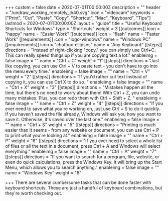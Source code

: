+++
custom = false
date = 2020-07-01T00:00:00Z
description = ""
header = "/undraw_working_remotely_jh40.svg"
icon = "videocam"
keywords = ["Print", "Cut", "Paste", "Copy", "Shortcut", "Mac", "Keyboard", "Tips"]
lastmod = 2020-07-01T00:00:00Z
layout = "guide"
title = "Useful Keyboard Shortcuts for Windows"
type = "Shortcuts"
weight = 3
[[outcomes]]
icon = "happy"
name = "Easier Work"
[[outcomes]]
icon = "flash"
name = "Faster Work"
[[requirements]]
icon = "logo-windows"
name = "Windows PC"
[[requirements]]
icon = "chatbox-ellipses"
name = "Any Keyboard"
[[steps]]
directions = "Instead of right-clicking \"copy,\" you can simply use Ctrl+C. This can really speed things up if you are copying text a lot."
enableimg = false
image = ""
name = "Ctrl + C"
weight = "1"
[[steps]]
directions = "Just like copying, you can use Ctrl + V to paste text - you don't have to go into the menu every time."
enableimg = false
image = ""
name = "Ctrl + V"
weight = "2"
[[steps]]
directions = "If you'd rather cut text instead of copying it, you can use Ctrl X to do so. "
enableimg = false
image = ""
name = "Ctrl + X"
weight = "3"
[[steps]]
directions = "Mistakes happen all the time, but there's no need to worry about them! With Ctrl + Z, you can undo many mistakes. Plus, you can redo them with Ctrl + Shift + Z. "
enableimg = false
image = ""
name = "Ctrl + Z"
weight = "4"
[[steps]]
directions = "If you ever need to save what you're working on, just use Ctrl + S to do it quickly. If you haven't saved the file already, Windows will ask you how you want to save it. Otherwise, it's saved over the last one."
enableimg = false
image = ""
name = "Ctrl + S"
weight = "5"
[[steps]]
directions = "Printing is much easier than it seems - from any website or document, you can use Ctrl + P to print what you're looking at."
enableimg = false
image = ""
name = "Ctrl + P"
weight = "6"
[[steps]]
directions = "If you ever need to select a whole list of files or all the text in a document, press Ctrl + A and Windows will select everything."
enableimg = false
image = ""
name = "Ctrl + A"
weight = "7"
[[steps]]
directions = "If you want to search for a program, file, website, or even do quick calculations, press the Windows Key. It will bring up the Start Menu, which allows you to search anything."
enableimg = false
image = ""
name = "Windows Key"
weight = "8"

+++
There are several cumbersome tasks that can be done faster with keyboard shortcuts. These are just a handful of keyboard combinations, but they're worth checking out.